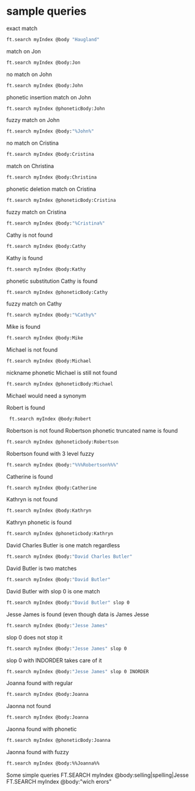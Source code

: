 # sample queries
exact match
```bash
ft.search myIndex @body "Haugland"
```

match on Jon
```bash
ft.search myIndex @body:Jon
```
no match on John
```bash
ft.search myIndex @body:John
```
phonetic insertion match on John
```bash
ft.search myIndex @phoneticBody:John
```
fuzzy match on John 
```bash
ft.search myIndex @body:"%John%"
```

no match on Cristina
```bash
ft.search myIndex @body:Cristina
```
match on Christina
```bash
ft.search myIndex @body:Christina
```
phonetic deletion match on Cristina
```bash
ft.search myIndex @phoneticBody:Cristina
```
fuzzy match on Cristina
```bash
ft.search myIndex @body:"%Cristina%"
```

Cathy is not found
```bash
ft.search myIndex @body:Cathy
```
Kathy is found
```bash
ft.search myIndex @body:Kathy
```
phonetic substitution Cathy is found 
```bash
ft.search myIndex @phoneticBody:Cathy
```
fuzzy match on Cathy
```bash
ft.search myIndex @body:"%Cathy%"
```

Mike is found
```bash
ft.search myIndex @body:Mike
```
Michael is not found
```bash
ft.search myIndex @body:Michael
```
nickname phonetic Michael is still not found
```bash
ft.search myIndex @phoneticBody:Michael
```
Michael would need a synonym

Robert is found
```bash
 ft.search myIndex @body:Robert
```
Robertson is not found
Robertson phonetic truncated name is found
```bash
ft.search myIndex @phoneticbody:Robertson
```
Robertson found with 3 level fuzzy
```bash
ft.search myIndex @body:"%%%Robertson%%%"
```
Catherine is found
```bash
ft.search myIndex @body:Catherine
```
Kathryn is not found
```bash
ft.search myIndex @body:Kathryn
```
Kathryn phonetic is found
```bash
ft.search myIndex @phoneticbody:Kathryn
```

David Charles Butler  is one match regardless
```bash
ft.search myIndex @body:"David Charles Butler"
```
David Butler is two matches
```bash
ft.search myIndex @body:"David Butler"
```
David Butler with slop 0 is one match
```bash
ft.search myIndex @body:"David Butler" slop 0
```

Jesse James is found (even though data is James Jesse
```bash
ft.search myIndex @body:"Jesse James"
```
slop 0 does not stop it
```bash
ft.search myIndex @body:"Jesse James" slop 0
```
slop 0 with INDORDER takes care of it
```bash
ft.search myIndex @body:"Jesse James" slop 0 INORDER
```
Joanna found with regular
```bash
ft.search myIndex @body:Joanna
```
Jaonna not found
```bash
ft.search myIndex @body:Joanna
```
Jaonna found with phonetic
```bash
ft.search myIndex @phoneticBody:Joanna
```
Jaonna found with fuzzy
```bash
ft.search myIndex @body:%%Joanna%%
```
Some simple queries
FT.SEARCH myIndex @body:selling|spelling|Jesse 
FT.SEARCH  myIndex @body:"wich erors"
